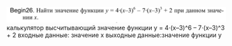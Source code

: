 ![alt text](image.png)
калькулятор высчитывающий значение функции y = 4·(x–3)^6 – 7·(x–3)^3 + 2
входные данные: значение х
выходные данные:значение функции у 

